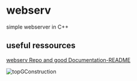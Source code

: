 # webserv
simple webserver in C++

## useful ressources

[webserv Repo and good Documentation-README](https://github.com/Kaydooo/Webserv_42)

![topGConstruction](https://github.com/NULL-Term1nat0r/webserv/assets/109620716/93b27f3c-c602-4c28-b153-18fd64bac78f)
